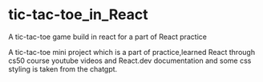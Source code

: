 # tic-tac-toe_in_React
A tic-tac-toe game build in react for a part of React practice

A tic-tac-toe mini project which is a part of practice,learned React through cs50 course youtube videos and React.dev documentation and some  css styling is taken from the chatgpt.
